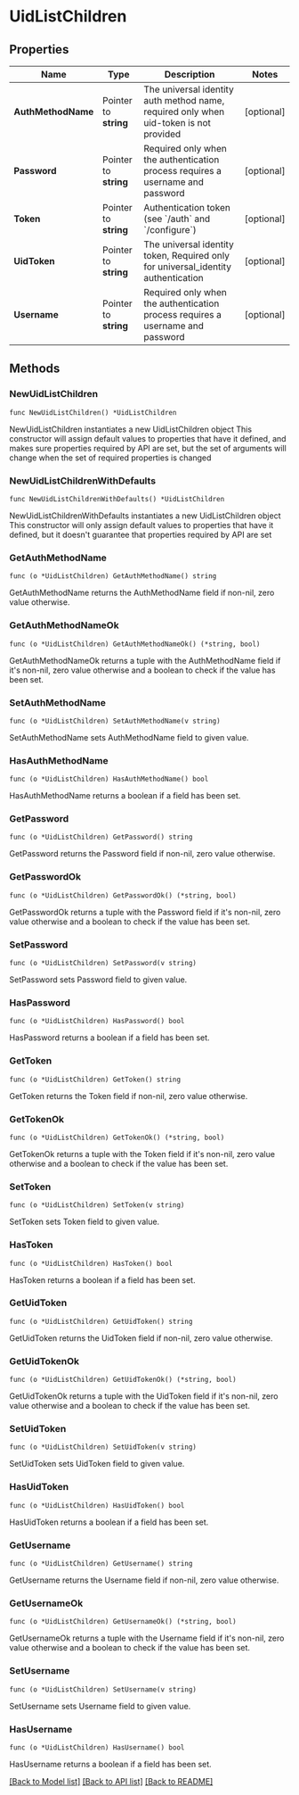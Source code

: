 # UidListChildren

## Properties

Name | Type | Description | Notes
------------ | ------------- | ------------- | -------------
**AuthMethodName** | Pointer to **string** | The universal identity auth method name, required only when uid-token is not provided | [optional] 
**Password** | Pointer to **string** | Required only when the authentication process requires a username and password | [optional] 
**Token** | Pointer to **string** | Authentication token (see &#x60;/auth&#x60; and &#x60;/configure&#x60;) | [optional] 
**UidToken** | Pointer to **string** | The universal identity token, Required only for universal_identity authentication | [optional] 
**Username** | Pointer to **string** | Required only when the authentication process requires a username and password | [optional] 

## Methods

### NewUidListChildren

`func NewUidListChildren() *UidListChildren`

NewUidListChildren instantiates a new UidListChildren object
This constructor will assign default values to properties that have it defined,
and makes sure properties required by API are set, but the set of arguments
will change when the set of required properties is changed

### NewUidListChildrenWithDefaults

`func NewUidListChildrenWithDefaults() *UidListChildren`

NewUidListChildrenWithDefaults instantiates a new UidListChildren object
This constructor will only assign default values to properties that have it defined,
but it doesn't guarantee that properties required by API are set

### GetAuthMethodName

`func (o *UidListChildren) GetAuthMethodName() string`

GetAuthMethodName returns the AuthMethodName field if non-nil, zero value otherwise.

### GetAuthMethodNameOk

`func (o *UidListChildren) GetAuthMethodNameOk() (*string, bool)`

GetAuthMethodNameOk returns a tuple with the AuthMethodName field if it's non-nil, zero value otherwise
and a boolean to check if the value has been set.

### SetAuthMethodName

`func (o *UidListChildren) SetAuthMethodName(v string)`

SetAuthMethodName sets AuthMethodName field to given value.

### HasAuthMethodName

`func (o *UidListChildren) HasAuthMethodName() bool`

HasAuthMethodName returns a boolean if a field has been set.

### GetPassword

`func (o *UidListChildren) GetPassword() string`

GetPassword returns the Password field if non-nil, zero value otherwise.

### GetPasswordOk

`func (o *UidListChildren) GetPasswordOk() (*string, bool)`

GetPasswordOk returns a tuple with the Password field if it's non-nil, zero value otherwise
and a boolean to check if the value has been set.

### SetPassword

`func (o *UidListChildren) SetPassword(v string)`

SetPassword sets Password field to given value.

### HasPassword

`func (o *UidListChildren) HasPassword() bool`

HasPassword returns a boolean if a field has been set.

### GetToken

`func (o *UidListChildren) GetToken() string`

GetToken returns the Token field if non-nil, zero value otherwise.

### GetTokenOk

`func (o *UidListChildren) GetTokenOk() (*string, bool)`

GetTokenOk returns a tuple with the Token field if it's non-nil, zero value otherwise
and a boolean to check if the value has been set.

### SetToken

`func (o *UidListChildren) SetToken(v string)`

SetToken sets Token field to given value.

### HasToken

`func (o *UidListChildren) HasToken() bool`

HasToken returns a boolean if a field has been set.

### GetUidToken

`func (o *UidListChildren) GetUidToken() string`

GetUidToken returns the UidToken field if non-nil, zero value otherwise.

### GetUidTokenOk

`func (o *UidListChildren) GetUidTokenOk() (*string, bool)`

GetUidTokenOk returns a tuple with the UidToken field if it's non-nil, zero value otherwise
and a boolean to check if the value has been set.

### SetUidToken

`func (o *UidListChildren) SetUidToken(v string)`

SetUidToken sets UidToken field to given value.

### HasUidToken

`func (o *UidListChildren) HasUidToken() bool`

HasUidToken returns a boolean if a field has been set.

### GetUsername

`func (o *UidListChildren) GetUsername() string`

GetUsername returns the Username field if non-nil, zero value otherwise.

### GetUsernameOk

`func (o *UidListChildren) GetUsernameOk() (*string, bool)`

GetUsernameOk returns a tuple with the Username field if it's non-nil, zero value otherwise
and a boolean to check if the value has been set.

### SetUsername

`func (o *UidListChildren) SetUsername(v string)`

SetUsername sets Username field to given value.

### HasUsername

`func (o *UidListChildren) HasUsername() bool`

HasUsername returns a boolean if a field has been set.


[[Back to Model list]](../README.md#documentation-for-models) [[Back to API list]](../README.md#documentation-for-api-endpoints) [[Back to README]](../README.md)


